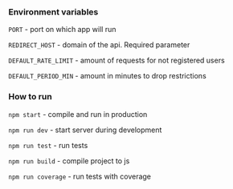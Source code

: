 ### Environment variables
`PORT` - port on which app will run

`REDIRECT_HOST` - domain of the api. Required parameter

`DEFAULT_RATE_LIMIT` - amount of requests for not registered users

`DEFAULT_PERIOD_MIN` - amount in minutes to drop restrictions

### How to run
`npm start` - compile and run in production

`npm run dev` - start server during development

`npm run test` - run tests

`npm run build` - compile project to js

`npm run coverage` - run tests with coverage

